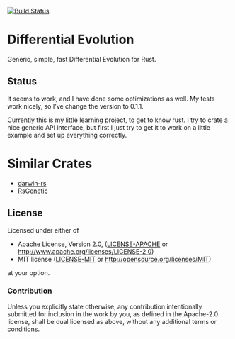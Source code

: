 [![Build Status](https://travis-ci.org/martinus/differential-evolution-rs.svg?branch=master)](https://travis-ci.org/martinus/differential-evolution-rs)

# Differential Evolution
Generic, simple, fast Differential Evolution for Rust. 


## Status
It seems to work, and I have done some optimizations as well. My tests work nicely, so I've change the version to 0.1.1.

Currently this is my little learning project, to get to know rust.
I try to crate a nice generic API interface, but first I just try to get it to work on a little example and set up everything correctly.

# Similar Crates

- [darwin-rs](https://github.com/willi-kappler/darwin-rs)
- [RsGenetic](https://github.com/m-decoster/RsGenetic)

## License

Licensed under either of

 * Apache License, Version 2.0, ([LICENSE-APACHE](LICENSE-APACHE) or http://www.apache.org/licenses/LICENSE-2.0)
 * MIT license ([LICENSE-MIT](LICENSE-MIT) or http://opensource.org/licenses/MIT)

at your option.

### Contribution

Unless you explicitly state otherwise, any contribution intentionally
submitted for inclusion in the work by you, as defined in the Apache-2.0
license, shall be dual licensed as above, without any additional terms or
conditions.